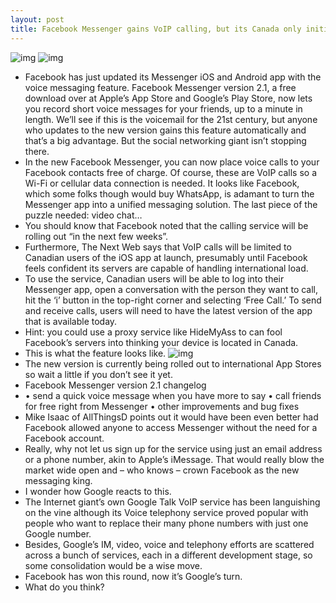 ```yaml
---
layout: post
title: Facebook Messenger gains VoIP calling, but its Canada only initially
---
```

![img](http://media.idownloadblog.com/wp-content/uploads/2012/09/Facebok-Messenger-for-iOS-2.0-iPhone-screenshot-003.jpg)
![img](http://media.idownloadblog.com/wp-content/uploads/2012/09/Facebok-Messenger-for-iOS-2.0-iPhone-screenshot-004.jpg)
* Facebook has just updated its Messenger iOS and Android app with the voice messaging feature. Facebook Messenger version 2.1, a free download over at Apple’s App Store and Google’s Play Store, now lets you record short voice messages for your friends, up to a minute in length. We’ll see if this is the voicemail for the 21st century, but anyone who updates to the new version gains this feature automatically and that’s a big advantage. But the social networking giant isn’t stopping there.
* In the new Facebook Messenger, you can now place voice calls to your Facebook contacts free of charge. Of course, these are VoIP calls so a Wi-Fi or cellular data connection is needed. It looks like Facebook, which some folks though would buy WhatsApp, is adamant to turn the Messenger app into a unified messaging solution. The last piece of the puzzle needed: video chat… 
* You should know that Facebook noted that the calling service will be rolling out “in the next few weeks”.
* Furthermore, The Next Web says that VoIP calls will be limited to Canadian users of the iOS app at launch, presumably until Facebook feels confident its servers are capable of handling international load.
* To use the service, Canadian users will be able to log into their Messenger app, open a conversation with the person they want to call, hit the ‘i’ button in the top-right corner and selecting ‘Free Call.’ To send and receive calls, users will need to have the latest version of the app that is available today.
* Hint: you could use a proxy service like HideMyAss to can fool Facebook’s servers into thinking your device is located in Canada.
* This is what the feature looks like.
![img](http://media.idownloadblog.com/wp-content/uploads/2013/01/Facebook-Messenger-2.1-for-iOS-Voice-calling.png)
* The new version is currently being rolled out to international App Stores so wait a little if you don’t see it yet.
* Facebook Messenger version 2.1 changelog
* • send a quick voice message when you have more to say • call friends for free right from Messenger • other improvements and bug fixes
* Mike Isaac of AllThingsD points out it would have been even better had Facebook allowed anyone to access Messenger without the need for a Facebook account.
* Really, why not let us sign up for the service using just an email address or a phone number, akin to Apple’s iMessage. That would really blow the market wide open and – who knows – crown Facebook as the new messaging king.
* I wonder how Google reacts to this.
* The Internet giant’s own Google Talk VoIP service has been languishing on the vine although its Voice telephony service proved popular with people who want to replace their many phone numbers with just one Google number.
* Besides, Google’s IM, video, voice and telephony efforts are scattered across a bunch of services, each in a different development stage, so some consolidation would be a wise move.
* Facebook has won this round, now it’s Google’s turn.
* What do you think?

